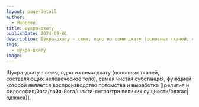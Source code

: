 ```yaml
---
layout: page-detail
author:
  - Яшодеви
title: шукра-дхату
publishDate: 2024-09-01
description: Шукра-дхату - семя, одно из семи дхату (основных тканей, составляющих человеческое тело), самая чистая субстанция, функцией которой является воспроизводство потомства и выработка оджаса.
tags:
  - шукра-дхату
image:
---
```

Шукра-дхату - семя, одно из семи дхату (основных тканей, составляющих человеческое тело), самая чистая субстанция, функцией которой является воспроизводство потомства и выработка [[религия и философия/йога/лайя-йога/шакти-янтра/три великих сущности/оджас|оджаса]].

